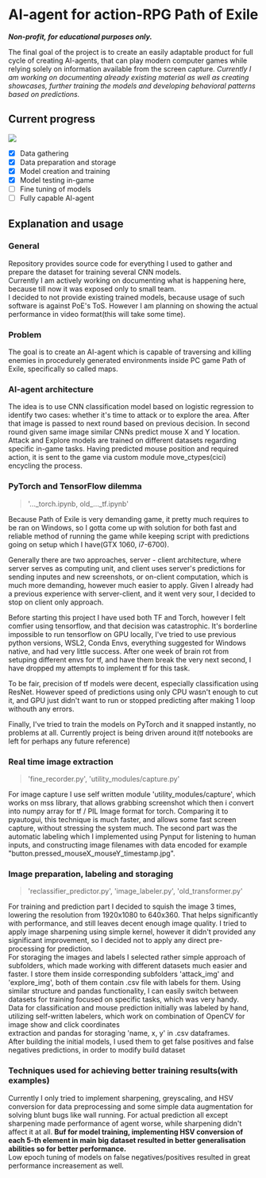 # AI-agent for action-RPG Path of Exile
**_Non-profit, for educational purposes only._** <br>


The final goal of the project is to create an easily adaptable product for full cycle of creating AI-agents,
that can play modern computer games while relying solely on information available from the screen capture.
_Currently I am working on documenting already existing material as well as creating showcases, further training the models and developing behavioral patterns based on predictions._

## Current progress
![](https://geps.dev/progress/60)
- [x] Data gathering 
- [x] Data preparation and storage 
- [x] Model creation and training 
- [x] Model testing in-game
- [ ] Fine tuning of models
- [ ] Fully capable AI-agent 

## Explanation and usage
### General
<p> 
  Repository provides source code for everything I used to gather and prepare the dataset for training several CNN models.<br>
  Currently I am actively working on documenting what is happening here, because till now it was exposed only to small team.<br>
  I decided to not provide existing trained models, because usage of such software is against PoE's ToS. However I am planning on
  showing the actual performance in video format(this will take some time).

### Problem
  The goal is to create an AI-agent which is capable of traversing and killing enemies in procedurely generated environments inside PC game Path of Exile, 
  specifically so called maps.

### AI-agent architecture
  The idea is to use CNN classification model based on logistic regression to identify two cases: whether it's time to attack or to explore the area. 
  After that image is passed to next round based on previous decision. In second round given same image similar CNNs predict mouse X and Y location. 
  Attack and Explore models are trained on different datasets regarding specific in-game tasks. Having predicted mouse position and required action,
  it is sent to the game via custom module move_ctypes(cici) encycling the process.

### PyTorch and TensorFlow dilemma
> '...\_torch.ipynb, old\_...\_tf.ipynb'
> 
  Because Path of Exile is very demanding game, it pretty much requires to be ran on Windows, so I gotta come up with solution for both fast and reliable
  method of running the game while keeping script with predictions going on setup which I have(GTX 1060, i7-6700). <br>

  Generally there are two approaches, server - client architecture, where server serves as computing unit, and client uses server's predictions for sending inputes and new screenshots,
  or on-client computation, which is much more demanding, however much easier to apply. Given I already had a previous experience with server-client, and it went very sour, I decided 
  to stop on client only approach.<br>

  Before starting this project I have used both TF and Torch, however I felt comfier using tensorflow, and that decision was catastrophic. It's borderline impossible to run tensorflow
  on GPU locally, I've tried to use previous python versions, WSL2, Conda Envs, everything suggested for Windows native, and had very little success. After one week of brain rot from
  setuping different envs for tf, and have them break the very next second, I have dropped my attempts to implement tf for this task. <br>

  To be fair, precision of tf models were decent, especially classification using ResNet. However speed of predictions using only CPU wasn't enough to cut it, and GPU just didn't want
  to run or stopped predicting after making 1 loop withouth any errors. <br>

  Finally, I've tried to train the models on PyTorch and it snapped instantly, no problems at all. Currently project is being driven around it(tf notebooks are left for perhaps any future
  reference)
### Real time image extraction
  > 'fine_recorder.py', 'utility_modules/capture.py'
> 
  For image capture I use self written module 'utility_modules/capture', which works on mss library, that allows grabbing screenshot which then i convert into numpy array for tf / PIL Image     format for torch. Comparing it to pyautogui, this technique is much faster, and allows some fast screen capture, without stressing the system much. The second part was the automatic 
  labeling which I implemented using Pynput for listening to human inputs, and constructing image filenames with data encoded for example "button.pressed_mouseX_mouseY_timestamp.jpg".<br>
  
  
### Image preparation, labeling and storaging
  >  'reclassifier_predictor.py', 'image_labeler.py', 'old_transformer.py'
> 
  For training and prediction part I decided to squish the image 3 times, lowering the resolution from 1920x1080 to 640x360. That helps significantly with performance, and still leaves 
  decent enough image quality. I tried to apply image sharpening using simple kernel, however it didn't provided any significant improvement, so I decided not to apply any direct
  pre-processing for prediction.<br>
  For storaging the images and labels I selected rather simple approach of subfolders, which made working with different datasets much easier and faster. I store them inside corresponding 
  subfolders 'attack_img' and 'explore_img', both of them contain .csv file with labels for them. Using similar structure and pandas functionality, I can easily switch between datasets for      training focused on specific tasks, which was very handy.<br>
  Data for classification and mouse prediction initially was labeled by hand, utilizing self-written labelers, which work on combination of OpenCV for image show and click coordinates       
  extraction and pandas for storaging 'name, x, y' in .csv dataframes.<br>
  After building the initial models, I used them to get false positives and false negatives predictions, in order to modify build dataset 
  
### Techniques used for achieving better training results(with examples)
  Currently I only tried to implement sharpening, greyscaling, and HSV conversion for data preprocessing and some simple data augmentation for solving blunt bugs like wall running.
  For actual prediction all except sharpening made performance of agent worse, while sharpening didn't affect it at all. **Buf for model training, implementing HSV conversion of each 5-th 
  element in main big dataset resulted in better generalisation abilities so for better performance.** <br>
  Low epoch tuning of models on false negatives/positives resulted in great performance increasement as well.
</p>
